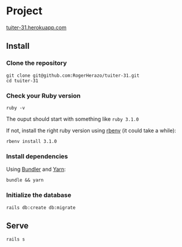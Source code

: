 # Project

[tuiter-31.herokuapp.com](https://tuiter-31.herokuapp.com/)

## Install

### Clone the repository

```shell
git clone git@github.com:RogerHerazo/tuiter-31.git
cd tuiter-31
```

### Check your Ruby version

```shell
ruby -v
```

The ouput should start with something like `ruby 3.1.0`

If not, install the right ruby version using [rbenv](https://github.com/rbenv/rbenv) (it could take a while):

```shell
rbenv install 3.1.0
```

### Install dependencies

Using [Bundler](https://github.com/bundler/bundler) and [Yarn](https://github.com/yarnpkg/yarn):

```shell
bundle && yarn
```

### Initialize the database

```shell
rails db:create db:migrate
```

## Serve

```shell
rails s
```